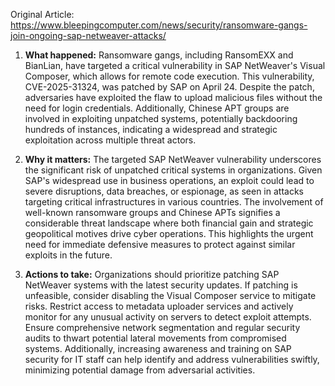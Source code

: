 Original Article: https://www.bleepingcomputer.com/news/security/ransomware-gangs-join-ongoing-sap-netweaver-attacks/

1) **What happened:** Ransomware gangs, including RansomEXX and BianLian, have targeted a critical vulnerability in SAP NetWeaver's Visual Composer, which allows for remote code execution. This vulnerability, CVE-2025-31324, was patched by SAP on April 24. Despite the patch, adversaries have exploited the flaw to upload malicious files without the need for login credentials. Additionally, Chinese APT groups are involved in exploiting unpatched systems, potentially backdooring hundreds of instances, indicating a widespread and strategic exploitation across multiple threat actors.

2) **Why it matters:** The targeted SAP NetWeaver vulnerability underscores the significant risk of unpatched critical systems in organizations. Given SAP's widespread use in business operations, an exploit could lead to severe disruptions, data breaches, or espionage, as seen in attacks targeting critical infrastructures in various countries. The involvement of well-known ransomware groups and Chinese APTs signifies a considerable threat landscape where both financial gain and strategic geopolitical motives drive cyber operations. This highlights the urgent need for immediate defensive measures to protect against similar exploits in the future.

3) **Actions to take:** Organizations should prioritize patching SAP NetWeaver systems with the latest security updates. If patching is unfeasible, consider disabling the Visual Composer service to mitigate risks. Restrict access to metadata uploader services and actively monitor for any unusual activity on servers to detect exploit attempts. Ensure comprehensive network segmentation and regular security audits to thwart potential lateral movements from compromised systems. Additionally, increasing awareness and training on SAP security for IT staff can help identify and address vulnerabilities swiftly, minimizing potential damage from adversarial activities.